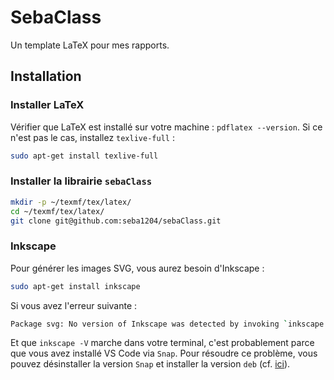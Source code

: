 # SebaClass

Un template LaTeX pour mes rapports.

## Installation

### Installer LaTeX

Vérifier que LaTeX est installé sur votre machine : `pdflatex --version`. Si ce n'est pas le cas, installez `texlive-full` :

```bash
sudo apt-get install texlive-full
```

### Installer la librairie `sebaClass`

```bash
mkdir -p ~/texmf/tex/latex/
cd ~/texmf/tex/latex/
git clone git@github.com:seba1204/sebaClass.git
```

### Inkscape

Pour générer les images SVG, vous aurez besoin d'Inkscape :

```bash
sudo apt-get install inkscape
```

Si vous avez l'erreur suivante :

```bash
Package svg: No version of Inkscape was detected by invoking `inkscape -V' so the Inkscape export will fail quite sure as the command is probably unknown to your OS. You could set `inkscapeversion=<version>' manually but this is very unlikely to work.
```

Et que `inkscape -V` marche dans votre terminal, c'est probablement parce que vous avez installé VS Code via `Snap`. Pour résoudre ce problème, vous pouvez désinstaller la version `Snap` et installer la version `deb` (cf. [ici](https://code.visualstudio.com/docs/setup/linux#_debian-and-ubuntu-based-distributions)).
